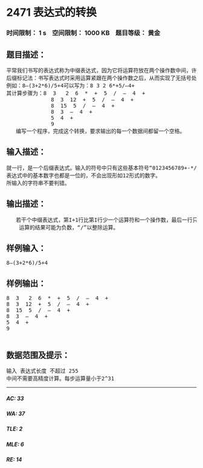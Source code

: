 # 2471 表达式的转换   
### 时间限制： 1 s&nbsp;&nbsp;&nbsp;&nbsp;空间限制： 1000 KB&nbsp;&nbsp;&nbsp;&nbsp;题目等级： 黄金  
## 题目描述：  

<pre>
平常我们书写的表达式称为中缀表达式，因为它将运算符放在两个操作数中间，许多情况下为了确定运算顺序，括号是不可少的，而中缀表达式就不必用括号了。
后缀标记法：书写表达式时采用运算紧跟在两个操作数之后，从而实现了无括号处理和优先级处理，使计算机的处理规则简化为：从左到右顺序完成计算，并用结果取而代之。
例如：8–(3+2*6)/5+4可以写为：8 3 2 6*+5/–4+
其计算步骤为：8  3   2  6  *  +  5  /  –  4  + 
              8  3  12  +  5  /  –  4  + 
              8  15  5  /  –  4  + 
              8  3  –  4  + 
              5  4  + 
              9
   编写一个程序，完成这个转换，要求输出的每一个数据间都留一个空格。
</pre>
  
  
## 输入描述：  

<pre>
就一行，是一个后缀表达式。输入的符号中只有这些基本符号“0123456789+-*/^()”，并且不会出现形如2*-3的格式。
表达式中的基本数字也都是一位的，不会出现形如12形式的数字。
所输入的字符串不要判错。
</pre>
  
  
## 输出描述：  

<pre>
   若干个中缀表达式，第I+1行比第I行少一个运算符和一个操作数，最后一行只有一个数字，表示运算结果。
    运算的结果可能为负数，“/”以整除运算。
</pre>
  
  
## 样例输入：  

<pre>
8–(3+2*6)/5+4
</pre>
  
  
## 样例输出：  

<pre>
8  3   2  6  *  +  5  /  –  4  + 
8  3  12  +  5  /  –  4  + 
8  15  5  /  –  4  + 
8  3  –  4  + 
5  4  + 
9
 
</pre>
  
  
## 数据范围及提示：  

<pre>
输入 表达式长度 不超过 255
中间不需要高精度计算。每步运算量小于2^31
</pre>
  
  
***  

##### AC: 33  
##### WA: 37  
##### TLE: 2  
##### MLE: 6  
##### RE: 14  
